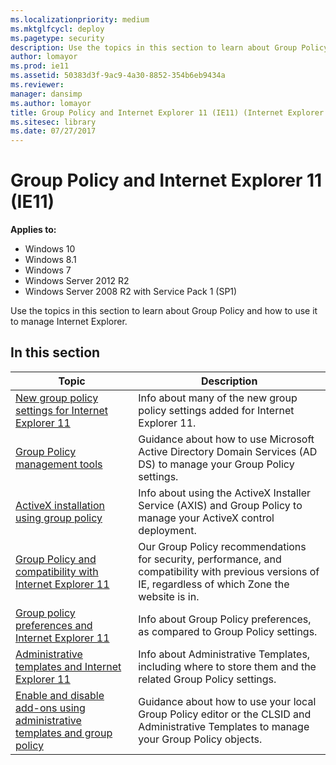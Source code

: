 ```yaml
---
ms.localizationpriority: medium
ms.mktglfcycl: deploy
ms.pagetype: security
description: Use the topics in this section to learn about Group Policy and how to use it to manage Internet Explorer.
author: lomayor
ms.prod: ie11
ms.assetid: 50383d3f-9ac9-4a30-8852-354b6eb9434a
ms.reviewer: 
manager: dansimp
ms.author: lomayor
title: Group Policy and Internet Explorer 11 (IE11) (Internet Explorer 11 for IT Pros)
ms.sitesec: library
ms.date: 07/27/2017
---
```



# Group Policy and Internet Explorer 11 (IE11)

**Applies to:**

-   Windows 10
-   Windows 8.1
-   Windows 7
-   Windows Server 2012 R2
-   Windows Server 2008 R2 with Service Pack 1 (SP1)

Use the topics in this section to learn about Group Policy and how to use it to manage Internet Explorer.

## In this section

|Topic                                               |Description                                                      |
|----------------------------------------------------|-----------------------------------------------------------------|
|[New group policy settings for Internet Explorer 11](new-group-policy-settings-for-ie11.md) |Info about many of the new group policy settings added for Internet Explorer 11. |
|[Group Policy management tools](group-policy-objects-and-ie11.md) |Guidance about how to use Microsoft Active Directory Domain Services (AD DS) to manage your Group Policy settings. |
|[ActiveX installation using group policy](activex-installation-using-group-policy.md) |Info about using the ActiveX Installer Service (AXIS) and Group Policy to manage your ActiveX control deployment. |
|[Group Policy and compatibility with Internet Explorer 11](group-policy-compatibility-with-ie11.md) |Our Group Policy recommendations for security, performance, and compatibility with previous versions of IE, regardless of which Zone the website is in. |
|[Group policy preferences and Internet Explorer 11](group-policy-preferences-and-ie11.md) |Info about Group Policy preferences, as compared to Group Policy settings. |
|[Administrative templates and Internet Explorer 11](administrative-templates-and-ie11.md) |Info about Administrative Templates, including where to store them and the related Group Policy settings. | 
|[Enable and disable add\-ons using administrative templates and group policy](enable-and-disable-add-ons-using-administrative-templates-and-group-policy.md) |Guidance about how to use your local Group Policy editor or the CLSID and Administrative Templates to manage your Group Policy objects.
 

 

 



